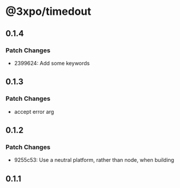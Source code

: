 # @3xpo/timedout

## 0.1.4

### Patch Changes

- 2399624: Add some keywords

## 0.1.3

### Patch Changes

- accept error arg

## 0.1.2

### Patch Changes

- 9255c53: Use a neutral platform, rather than node, when building

## 0.1.1
